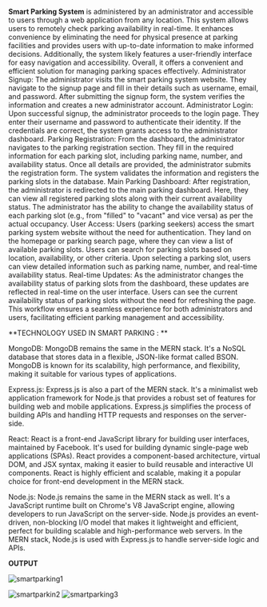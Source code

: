 **Smart Parking System** is administered by an administrator and accessible to users through a web application from any location. This system allows users to remotely check parking availability in real-time. It enhances convenience by eliminating the need for physical presence at parking facilities and provides users with up-to-date information to make informed decisions. Additionally, the system likely features a user-friendly interface for easy navigation and accessibility. Overall, it offers a convenient and efficient solution for managing parking spaces effectively.
Administrator Signup: The administrator visits the smart parking system website. They navigate to the signup page and fill in their details such as username, email, and password. After submitting the signup form, the system verifies the information and creates a new administrator account. Administrator Login: Upon successful signup, the administrator proceeds to the login page. They enter their username and password to authenticate their identity. If the credentials are correct, the system grants access to the administrator dashboard. 
Parking Registration: From the dashboard, the administrator navigates to the parking registration section. They fill in the required information for each parking slot, including parking name, number, and availability status. Once all details are provided, the administrator submits the registration form. The system validates the information and registers the parking slots in the database. 
Main Parking Dashboard: After registration, the administrator is redirected to the main parking dashboard. Here, they can view all registered parking slots along with their current availability status. The administrator has the ability to change the availability status of each parking slot (e.g., from "filled" to "vacant" and vice versa) as per the actual occupancy. 
User Access: Users (parking seekers) access the smart parking system website without the need for authentication. They land on the homepage or parking search page, where they can view a list of available parking slots. Users can search for parking slots based on location, availability, or other criteria. Upon selecting a parking slot, users can view detailed information such as parking name, number, and real-time availability status. 
Real-time Updates: As the administrator changes the availability status of parking slots from the dashboard, these updates are reflected in real-time on the user interface. Users can see the current availability status of parking slots without the need for refreshing the page. This workflow ensures a seamless experience for both administrators and users, facilitating efficient parking management and accessibility.

**TECHNOLOGY USED IN SMART PARKING : **

MongoDB: MongoDB remains the same in the MERN stack. It's a NoSQL database that stores data in a flexible, JSON-like format called BSON. MongoDB is known for its scalability, high performance, and flexibility, making it suitable for various types of applications.

Express.js: Express.js is also a part of the MERN stack. It's a minimalist web application framework for Node.js that provides a robust set of features for building web and mobile applications. Express.js simplifies the process of building APIs and handling HTTP requests and responses on the server-side.

React: React is a front-end JavaScript library for building user interfaces, maintained by Facebook. It's used for building dynamic single-page web applications (SPAs). React provides a component-based architecture, virtual DOM, and JSX syntax, making it easier to build reusable and interactive UI components. React is highly efficient and scalable, making it a popular choice for front-end development in the MERN stack.

Node.js: Node.js remains the same in the MERN stack as well. It's a JavaScript runtime built on Chrome's V8 JavaScript engine, allowing developers to run JavaScript on the server-side. Node.js provides an event-driven, non-blocking I/O model that makes it lightweight and efficient, perfect for building scalable and high-performance web servers. In the MERN stack, Node.js is used with Express.js to handle server-side logic and APIs.

**OUTPUT**

![smartparking1](https://github.com/Umbarkaranand/Smart-Parking-System/assets/142328399/0a9583d4-2d0a-4045-8165-d44823fff56e)

![smartparkin2](https://github.com/Umbarkaranand/Smart-Parking-System/assets/142328399/9a865606-c4ae-4331-a301-5b48b8f0d786)
![smartparking3](https://github.com/Umbarkaranand/Smart-Parking-System/assets/142328399/bd88200f-5d65-47c5-8147-da98b3c62407)


